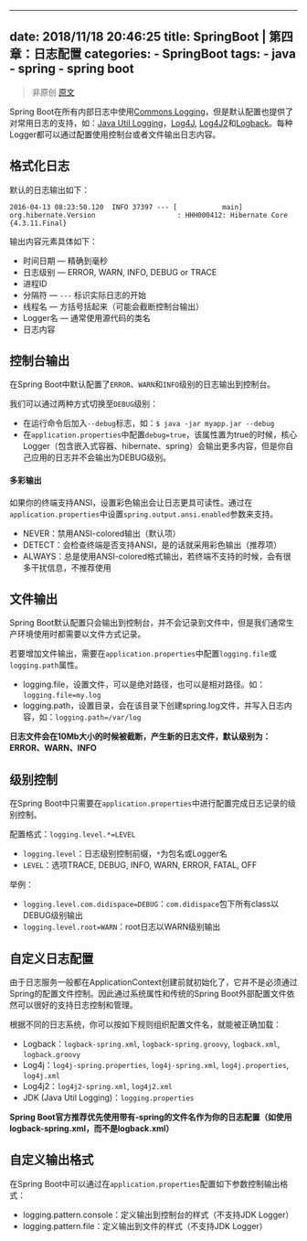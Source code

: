 
---
date: 2018/11/18 20:46:25
title: SpringBoot | 第四章：日志配置
categories:
    - SpringBoot
tags:
    - java
    - spring
    - spring boot 
---
> 非原创 [原文](http://blog.didispace.com/springbootlog/)


Spring Boot在所有内部日志中使用[Commons Logging](http://commons.apache.org/proper/commons-logging/)，但是默认配置也提供了对常用日志的支持，如：[Java Util Logging](http://docs.oracle.com/javase/7/docs/api/java/util/logging/package-summary.html)，[Log4J](http://logging.apache.org/log4j/), [Log4J2](http://logging.apache.org/log4j/)和[Logback](http://logback.qos.ch/)。每种Logger都可以通过配置使用控制台或者文件输出日志内容。

## 格式化日志

默认的日志输出如下：

```
2016-04-13 08:23:50.120  INFO 37397 --- [           main] org.hibernate.Version                    : HHH000412: Hibernate Core {4.3.11.Final}
```

输出内容元素具体如下：

- 时间日期 — 精确到毫秒
- 日志级别 — ERROR, WARN, INFO, DEBUG or TRACE
- 进程ID
- 分隔符 — `---` 标识实际日志的开始
- 线程名 — 方括号括起来（可能会截断控制台输出）
- Logger名 — 通常使用源代码的类名
- 日志内容

## 控制台输出

在Spring Boot中默认配置了`ERROR`、`WARN`和`INFO`级别的日志输出到控制台。

我们可以通过两种方式切换至`DEBUG`级别：

- 在运行命令后加入`--debug`标志，如：`$ java -jar myapp.jar --debug`
- 在`application.properties`中配置`debug=true`，该属性置为true的时候，核心Logger（包含嵌入式容器、hibernate、spring）会输出更多内容，但是你自己应用的日志并不会输出为DEBUG级别。

#### 多彩输出

如果你的终端支持ANSI，设置彩色输出会让日志更具可读性。通过在`application.properties`中设置`spring.output.ansi.enabled`参数来支持。

- NEVER：禁用ANSI-colored输出（默认项）
- DETECT：会检查终端是否支持ANSI，是的话就采用彩色输出（推荐项）
- ALWAYS：总是使用ANSI-colored格式输出，若终端不支持的时候，会有很多干扰信息，不推荐使用

## 文件输出

Spring Boot默认配置只会输出到控制台，并不会记录到文件中，但是我们通常生产环境使用时都需要以文件方式记录。

若要增加文件输出，需要在`application.properties`中配置`logging.file`或`logging.path`属性。

- logging.file，设置文件，可以是绝对路径，也可以是相对路径。如：`logging.file=my.log`
- logging.path，设置目录，会在该目录下创建spring.log文件，并写入日志内容，如：`logging.path=/var/log`

**日志文件会在10Mb大小的时候被截断，产生新的日志文件，默认级别为：ERROR、WARN、INFO**

## 级别控制

在Spring Boot中只需要在`application.properties`中进行配置完成日志记录的级别控制。

配置格式：`logging.level.*=LEVEL`

- `logging.level`：日志级别控制前缀，`*`为包名或Logger名
- `LEVEL`：选项TRACE, DEBUG, INFO, WARN, ERROR, FATAL, OFF

举例：

- `logging.level.com.didispace=DEBUG`：`com.didispace`包下所有class以DEBUG级别输出
- `logging.level.root=WARN`：root日志以WARN级别输出

## 自定义日志配置

由于日志服务一般都在ApplicationContext创建前就初始化了，它并不是必须通过Spring的配置文件控制。因此通过系统属性和传统的Spring Boot外部配置文件依然可以很好的支持日志控制和管理。

根据不同的日志系统，你可以按如下规则组织配置文件名，就能被正确加载：

- Logback：`logback-spring.xml`, `logback-spring.groovy`, `logback.xml`, `logback.groovy`
- Log4j：`log4j-spring.properties`, `log4j-spring.xml`, `log4j.properties`, `log4j.xml`
- Log4j2：`log4j2-spring.xml`, `log4j2.xml`
- JDK (Java Util Logging)：`logging.properties`

**Spring Boot官方推荐优先使用带有-spring的文件名作为你的日志配置（如使用logback-spring.xml，而不是logback.xml）**

## 自定义输出格式

在Spring Boot中可以通过在`application.properties`配置如下参数控制输出格式：

- logging.pattern.console：定义输出到控制台的样式（不支持JDK Logger）
- logging.pattern.file：定义输出到文件的样式（不支持JDK Logger）